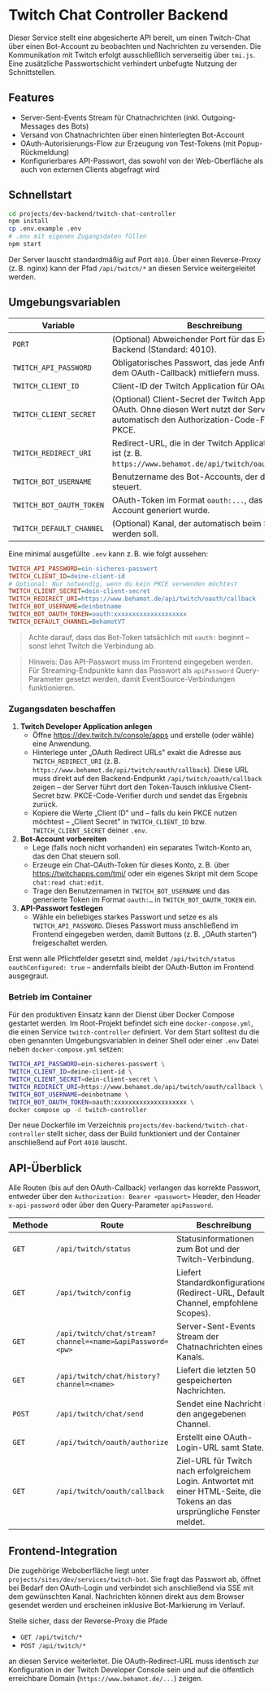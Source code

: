 # Twitch Chat Controller Backend

Dieser Service stellt eine abgesicherte API bereit, um einen Twitch-Chat über einen Bot-Account zu beobachten und Nachrichten zu versenden. Die Kommunikation mit Twitch erfolgt ausschließlich serverseitig über `tmi.js`. Eine zusätzliche Passwortschicht verhindert unbefugte Nutzung der Schnittstellen.

## Features

- Server-Sent-Events Stream für Chatnachrichten (inkl. Outgoing-Messages des Bots)
- Versand von Chatnachrichten über einen hinterlegten Bot-Account
- OAuth-Autorisierungs-Flow zur Erzeugung von Test-Tokens (mit Popup-Rückmeldung)
- Konfigurierbares API-Passwort, das sowohl von der Web-Oberfläche als auch von externen Clients abgefragt wird

## Schnellstart

```bash
cd projects/dev-backend/twitch-chat-controller
npm install
cp .env.example .env
# .env mit eigenen Zugangsdaten füllen
npm start
```

Der Server lauscht standardmäßig auf Port `4010`. Über einen Reverse-Proxy (z. B. nginx) kann der Pfad `/api/twitch/*` an diesen Service weitergeleitet werden.

## Umgebungsvariablen

| Variable | Beschreibung |
|----------|--------------|
| `PORT` | (Optional) Abweichender Port für das Express-Backend (Standard: 4010). |
| `TWITCH_API_PASSWORD` | Obligatorisches Passwort, das jede Anfrage (außer dem OAuth-Callback) mitliefern muss. |
| `TWITCH_CLIENT_ID` | Client-ID der Twitch Application für OAuth. |
| `TWITCH_CLIENT_SECRET` | (Optional) Client-Secret der Twitch Application für OAuth. Ohne diesen Wert nutzt der Server automatisch den Authorization-Code-Flow mit PKCE. |
| `TWITCH_REDIRECT_URI` | Redirect-URL, die in der Twitch Application hinterlegt ist (z. B. `https://www.behamot.de/api/twitch/oauth/callback`). |
| `TWITCH_BOT_USERNAME` | Benutzername des Bot-Accounts, der den Chat steuert. |
| `TWITCH_BOT_OAUTH_TOKEN` | OAuth-Token im Format `oauth:...`, das vom Bot-Account generiert wurde. |
| `TWITCH_DEFAULT_CHANNEL` | (Optional) Kanal, der automatisch beim Start betreten werden soll. |

Eine minimal ausgefüllte `.env` kann z. B. wie folgt aussehen:

```ini
TWITCH_API_PASSWORD=ein-sicheres-passwort
TWITCH_CLIENT_ID=deine-client-id
# Optional: Nur notwendig, wenn du kein PKCE verwenden möchtest
TWITCH_CLIENT_SECRET=dein-client-secret
TWITCH_REDIRECT_URI=https://www.behamot.de/api/twitch/oauth/callback
TWITCH_BOT_USERNAME=deinbotname
TWITCH_BOT_OAUTH_TOKEN=oauth:xxxxxxxxxxxxxxxxxxxx
TWITCH_DEFAULT_CHANNEL=BehamotVT
```

> Achte darauf, dass das Bot-Token tatsächlich mit `oauth:` beginnt – sonst lehnt Twitch die Verbindung ab.

> Hinweis: Das API-Passwort muss im Frontend eingegeben werden. Für Streaming-Endpunkte kann das Passwort als `apiPassword` Query-Parameter gesetzt werden, damit EventSource-Verbindungen funktionieren.

### Zugangsdaten beschaffen

1. **Twitch Developer Application anlegen**
   - Öffne <https://dev.twitch.tv/console/apps> und erstelle (oder wähle) eine Anwendung.
   - Hinterlege unter „OAuth Redirect URLs" exakt die Adresse aus `TWITCH_REDIRECT_URI` (z. B. `https://www.behamot.de/api/twitch/oauth/callback`).
    Diese URL muss direkt auf den Backend-Endpunkt `/api/twitch/oauth/callback` zeigen – der Server führt dort den Token-Tausch inklusive Client-Secret bzw. PKCE-Code-Verifier durch und sendet das Ergebnis zurück.
   - Kopiere die Werte „Client ID" und – falls du kein PKCE nutzen möchtest – „Client Secret" in `TWITCH_CLIENT_ID` bzw. `TWITCH_CLIENT_SECRET` deiner `.env`.
2. **Bot-Account vorbereiten**
   - Lege (falls noch nicht vorhanden) ein separates Twitch-Konto an, das den Chat steuern soll.
   - Erzeuge ein Chat-OAuth-Token für dieses Konto, z. B. über <https://twitchapps.com/tmi/> oder ein eigenes Skript mit dem Scope `chat:read chat:edit`.
   - Trage den Benutzernamen in `TWITCH_BOT_USERNAME` und das generierte Token im Format `oauth:…` in `TWITCH_BOT_OAUTH_TOKEN` ein.
3. **API-Passwort festlegen**
   - Wähle ein beliebiges starkes Passwort und setze es als `TWITCH_API_PASSWORD`. Dieses Passwort muss anschließend im Frontend eingegeben werden, damit Buttons (z. B. „OAuth starten“) freigeschaltet werden.

Erst wenn alle Pflichtfelder gesetzt sind, meldet `/api/twitch/status` `oauthConfigured: true` – andernfalls bleibt der OAuth-Button im Frontend ausgegraut.

### Betrieb im Container

Für den produktiven Einsatz kann der Dienst über Docker Compose gestartet werden. Im Root-Projekt befindet sich eine `docker-compose.yml`, die einen Service `twitch-controller` definiert. Vor dem Start solltest du die oben genannten Umgebungsvariablen in deiner Shell oder einer `.env` Datei neben `docker-compose.yml` setzen:

```bash
TWITCH_API_PASSWORD=ein-sicheres-passwort \
TWITCH_CLIENT_ID=deine-client-id \
TWITCH_CLIENT_SECRET=dein-client-secret \
TWITCH_REDIRECT_URI=https://www.behamot.de/api/twitch/oauth/callback \
TWITCH_BOT_USERNAME=deinbotname \
TWITCH_BOT_OAUTH_TOKEN=oauth:xxxxxxxxxxxxxxxxxxxx \
docker compose up -d twitch-controller
```

Der neue Dockerfile im Verzeichnis `projects/dev-backend/twitch-chat-controller` stellt sicher, dass der Build funktioniert und der Container anschließend auf Port `4010` lauscht.

## API-Überblick

Alle Routen (bis auf den OAuth-Callback) verlangen das korrekte Passwort, entweder über den `Authorization: Bearer <passwort>` Header, den Header `x-api-password` oder über den Query-Parameter `apiPassword`.

| Methode | Route | Beschreibung |
|---------|-------|--------------|
| `GET` | `/api/twitch/status` | Statusinformationen zum Bot und der Twitch-Verbindung. |
| `GET` | `/api/twitch/config` | Liefert Standardkonfigurationen (Redirect-URL, Default-Channel, empfohlene Scopes). |
| `GET` | `/api/twitch/chat/stream?channel=<name>&apiPassword=<pw>` | Server-Sent-Events Stream der Chatnachrichten eines Kanals. |
| `GET` | `/api/twitch/chat/history?channel=<name>` | Liefert die letzten 50 gespeicherten Nachrichten. |
| `POST` | `/api/twitch/chat/send` | Sendet eine Nachricht in den angegebenen Channel. |
| `GET` | `/api/twitch/oauth/authorize` | Erstellt eine OAuth-Login-URL samt State. |
| `GET` | `/api/twitch/oauth/callback` | Ziel-URL für Twitch nach erfolgreichem Login. Antwortet mit einer HTML-Seite, die Tokens an das ursprüngliche Fenster meldet. |

## Frontend-Integration

Die zugehörige Weboberfläche liegt unter `projects/sites/dev/services/twitch-bot`. Sie fragt das Passwort ab, öffnet bei Bedarf den OAuth-Login und verbindet sich anschließend via SSE mit dem gewünschten Kanal. Nachrichten können direkt aus dem Browser gesendet werden und erscheinen inklusive Bot-Markierung im Verlauf.

Stelle sicher, dass der Reverse-Proxy die Pfade

- `GET /api/twitch/*`
- `POST /api/twitch/*`

an diesen Service weiterleitet. Die OAuth-Redirect-URL muss identisch zur Konfiguration in der Twitch Developer Console sein und auf die öffentlich erreichbare Domain (`https://www.behamot.de/...`) zeigen.
